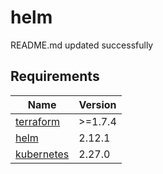 # helm

<!-- BEGINNING OF PRE-COMMIT-TERRAFORM DOCS HOOK -->
README.md updated successfully
<!-- END OF PRE-COMMIT-TERRAFORM DOCS HOOK -->

<!-- BEGIN_TF_DOCS -->


## Requirements

| Name | Version |
|------|---------|
| <a name="requirement_terraform"></a> [terraform](#requirement\_terraform) | >=1.7.4 |
| <a name="requirement_helm"></a> [helm](#requirement\_helm) | 2.12.1 |
| <a name="requirement_kubernetes"></a> [kubernetes](#requirement\_kubernetes) | 2.27.0 |




<!-- END_TF_DOCS -->

